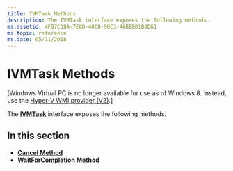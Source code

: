 ```yaml
---
title: IVMTask Methods
description: The IVMTask interface exposes the following methods.
ms.assetid: 4F07C38A-7E8D-40C0-90C3-46BEBD1B0D61
ms.topic: reference
ms.date: 05/31/2018
---
```


# IVMTask Methods

\[Windows Virtual PC is no longer available for use as of Windows 8. Instead, use the [Hyper-V WMI provider (V2)](https://docs.microsoft.com/windows/desktop/HyperV_v2/windows-virtualization-portal).\]

The [**IVMTask**](ivmtask.md) interface exposes the following methods.

## In this section

-   [**Cancel Method**](ivmtask-cancel.md)
-   [**WaitForCompletion Method**](ivmtask-waitforcompletion.md)

 

 




